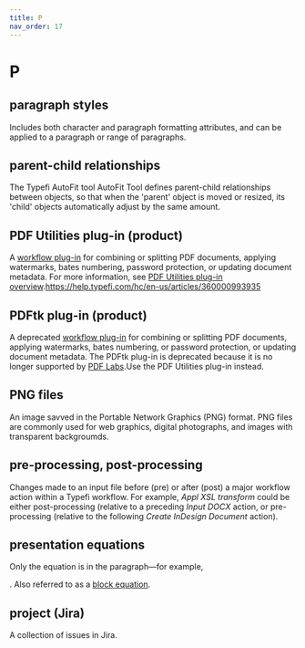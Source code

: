 ```yaml
---
title: P
nav_order: 17
---
```


# P

## paragraph styles
Includes both character and paragraph formatting attributes, and can be applied to a paragraph or range of paragraphs.

## parent-child relationships
The Typefi AutoFit tool AutoFit Tool defines parent-child relationships between objects, so that when the 'parent' object is moved or resized, its 'child' objects automatically adjust by the same amount.

## PDF Utilities plug-in (product)
A [workflow plug-in](/w.html#workflow-plug-ins) for combining or splitting PDF documents, applying watermarks, bates numbering, password protection, or updating document metadata. For more information, see [PDF Utilities plug-in overview]().https://help.typefi.com/hc/en-us/articles/360000993935

## PDFtk plug-in (product)
A deprecated [workflow plug-in](/w.html#workflow-plug-ins) for combining or splitting PDF documents, applying watermarks, bates numbering, or password protection, or updating document metadata. The PDFtk plug-in is deprecated because it is no longer supported by [PDF Labs](https://www.pdflabs.com/).Use the PDF Utilities plug-in instead. 

## PNG files
An image savved in the Portable Network Graphics (PNG) format. PNG files are commonly used for web graphics, digital photographs, and images with transparent backgroumds.

## pre-processing, post-processing
Changes made to an input file before (pre) or after (post) a major workflow action within a Typefi workflow. For example, _Appl XSL transform_ could be either post-processing (relative to a preceding _Input DOCX_ action, or pre-processing (relative to the following _Create InDesign Document_ action).

## presentation equations
Only the equation is in the paragraph—for example, <p><mathml equation></p>. Also referred to as a [block equation](/b.html#block-equations).
  
## project (Jira)
A collection of issues in Jira.
